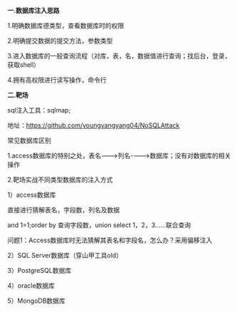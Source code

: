 **一.数据库注入思路**

  1.明确数据库德类型，查看数据库时的权限

2.明确提交数据的提交方法，参数类型

3.进入数据库的一般查询流程（对库，表，名，数据值进行查询；找后台，登录，获取shell）

4.拥有高权限进行读写操作，命令行

**二.靶场**

sql注入工具：sqlmap;

   地址：https://github.com/youngyangyang04/NoSQLAttack 

常见数据库区别

1.access数据库的特别之处，表名--->列名---->数据库；没有对数据库的相关操作

2.靶场实战不同类型数据库的注入方式

1）access数据库

  直接进行猜解表名，字段数，列名及数据

and 1=1;order by 查询字段数，union select 1，2，3......联合查询

  问题1：Access数据库时无法猜解其表名和字段名，怎么办？采用偏移注入

2）SQL Server数据库（穿山甲工具old）

3）PostgreSQL数据库

4）oracle数据库

5）MongoDB数据库





  

  







  